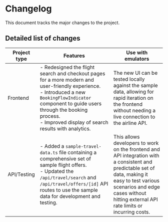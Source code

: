 # Changelog

This document tracks the major changes to the project.

## Detailed list of changes

| Project type | Features                                                                                                                                                                                                                                             | Use with emulators                                                                                                                                                                                                                                              |
|--------------|------------------------------------------------------------------------------------------------------------------------------------------------------------------------------------------------------------------------------------------------------|-----------------------------------------------------------------------------------------------------------------------------------------------------------------------------------------------------------------------------------------------------------------|
| Frontend     | - Redesigned the flight search and checkout pages for a more modern and user-friendly experience.<br>- Introduced a new `BookingFlowIndicator` component to guide users through the booking process.<br>- Improved display of search results with analytics. | The new UI can be tested locally against the sample data, allowing for rapid iteration on the frontend without needing a live connection to the airline API.                                                                                                        |
| API/Testing  | - Added a `sample-travel-data.ts` file containing a comprehensive set of sample flight offers.<br>- Updated the `/api/travel/search` and `/api/travel/offers/[id]` API routes to use the sample data for development and testing.                         | This allows developers to work on the frontend and API integration with a consistent and predictable set of data, making it easy to test various scenarios and edge cases without hitting external API rate limits or incurring costs. |
